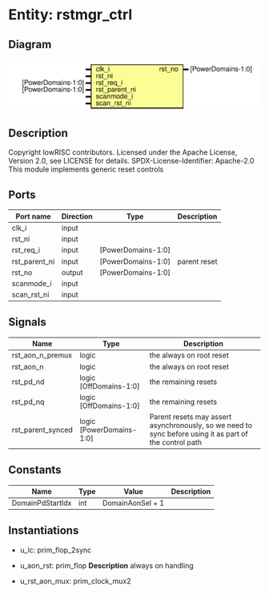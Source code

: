 # Entity: rstmgr_ctrl
## Diagram
![Diagram](rstmgr_ctrl.svg "Diagram")
## Description
Copyright lowRISC contributors.
 Licensed under the Apache License, Version 2.0, see LICENSE for details.
 SPDX-License-Identifier: Apache-2.0
 This module implements generic reset controls
 
## Ports
| Port name     | Direction | Type               | Description  |
| ------------- | --------- | ------------------ | ------------ |
| clk_i         | input     |                    |              |
| rst_ni        | input     |                    |              |
| rst_req_i     | input     | [PowerDomains-1:0] |              |
| rst_parent_ni | input     | [PowerDomains-1:0] | parent reset |
| rst_no        | output    | [PowerDomains-1:0] |              |
| scanmode_i    | input     |                    |              |
| scan_rst_ni   | input     |                    |              |
## Signals
| Name              | Type                     | Description                                                                                              |
| ----------------- | ------------------------ | -------------------------------------------------------------------------------------------------------- |
| rst_aon_n_premux  | logic                    | the always on root reset                                                                                 |
| rst_aon_n         | logic                    | the always on root reset                                                                                 |
| rst_pd_nd         | logic [OffDomains-1:0]   | the remaining resets                                                                                     |
| rst_pd_nq         | logic [OffDomains-1:0]   | the remaining resets                                                                                     |
| rst_parent_synced | logic [PowerDomains-1:0] | Parent resets may assert asynchronously, so we need to sync before using it as part of the control path  |
## Constants
| Name             | Type | Value            | Description |
| ---------------- | ---- | ---------------- | ----------- |
| DomainPdStartIdx | int  | DomainAonSel + 1 |             |
## Instantiations
- u_lc: prim_flop_2sync
- u_aon_rst: prim_flop
**Description**
always on handling

- u_rst_aon_mux: prim_clock_mux2
